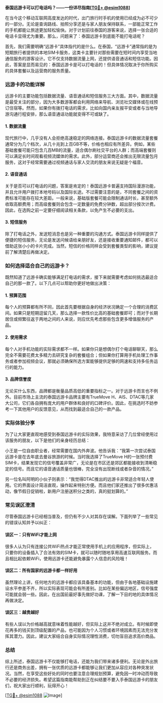 **泰国远游卡可以打电话吗？——一份详尽指南[[TG💪+ @esim1088](https://t.me/s/esim1088)]**

在当今这个移动互联网高度发达的时代，出门旅行时手机的使用已经成为必不可少的一部分。无论是查询路线、拍照分享还是与家人朋友保持联系，一部能正常工作的手机都能让旅途更加轻松愉快。对于计划前往泰国的游客来说，选择一张合适的电话卡显得尤为重要。那么，问题来了：泰国远游卡到底能不能打电话呢？

首先，我们需要明确“远游卡”具体指代的是什么。在泰国，“远游卡”通常指的是为短期旅行者提供的本地SIM卡服务，这类卡主要针对那些需要在短时间内享受当地通信服务的游客设计。它不仅支持数据流量上网，还提供语音通话和短信功能。因此，答案是显而易见的：泰国远游卡是可以打电话的！但具体情况取决于你所购买的具体套餐以及运营商的服务质量。

### **远游卡的功能详解**

远游卡的主要功能包括数据流量、语音通话和短信服务三大方面。其中，数据流量是最受关注的部分，因为大多数游客都会利用网络来导航、浏览社交媒体或在线预订住宿等。然而，如果你有拨打电话的需求，比如向国内亲友报平安或者与当地导游沟通行程安排，那么语音通话功能就变得不可或缺了。

#### **1. 数据流量**
现代旅行中，几乎没有人会拒绝高速稳定的网络连接。泰国远游卡的数据流量套餐通常分为几个档次，从几十兆到上百GB不等，价格也相应有所差异。例如，某些基础套餐可能只包含几百MB的流量，适合偶尔刷社交平台的人群；而高端套餐则可以满足长时间观看视频流媒体的需求。此外，部分运营商还会推出无限流量包月服务，这对于经常需要通过视频通话与家人交流的朋友来说无疑是个福音。

#### **2. 语音通话**
关于是否可以打电话的问题，答案是肯定的！泰国远游卡普遍支持国际漫游功能，并且允许用户拨打本地号码以及国际长途。不过需要注意的是，不同套餐之间的资费标准可能存在较大差距。一般来说，基础版套餐可能会限制通话时长，甚至额外收取高额费用；而高级套餐则会包含一定数量的免费分钟数，超出部分按次计费。因此，在选购之前一定要仔细阅读相关条款，以免产生不必要的支出。

#### **3. 短信服务**
除了打电话之外，发送短消息也是另一种重要的沟通方式。泰国远游卡同样提供了便捷的短信服务，无论是发送问候语给亲朋好友，还是接收重要通知邮件，都可以借助这张小小的卡片完成。当然，短信的价格同样会受到套餐类型的影响，建议提前了解清楚后再做决定。

### **如何选择适合自己的远游卡？**

既然知道了远游卡确实能够满足打电话的需求，接下来就需要考虑如何挑选最适合自己的那一款了。以下几点可以帮助你更好地做出决策：

#### **1. 预算范围**
每个人的预算都有所不同，因此首先要根据自身的经济状况确定一个合理的消费区间。如果只是短期逗留几天，那么选择一款性价比高的基础套餐即可；而对于长期居住或频繁往返于两地之间的人来说，则应优先考虑那些包含更多增值服务的产品。

#### **2. 使用需求**
每个人对手机功能的实际需求都不一样。如果你只是想偶尔打个电话聊聊天，那么完全不需要花费太多精力去研究复杂的套餐组合；但如果你打算用手机处理工作事务或者参加视频会议，那就必须确保所选方案能够提供足够的网速和支持多任务运行的能力。

#### **3. 品牌信誉度**
无论买什么东西，品牌都是衡量品质高低的重要指标之一。对于远游卡而言也不例外。目前市场上主流的泰国远游卡品牌主要有TrueMove H、AIS、DTAC等几家大公司，它们各自拥有庞大的用户群体和良好的口碑评价。因此，在挑选时不妨参考一下其他用户的反馈意见，从而找到最适合自己的一款产品。

### **实际体验分享**

为了让大家更直观地感受到泰国远游卡的实际效果，我特意采访了几位曾经使用过该服务的朋友，以下是他们的亲身经历总结：

小王是一位自由职业者，经常需要在国内外奔波。他告诉我：“我第一次尝试泰国远游卡是在去年底去曼谷旅游的时候。当时我选择了TrueMove H的一张预付费SIM卡，结果发现它的信号覆盖非常广，无论是在市区还是郊区都能接收到清晰稳定的信号。而且它的语音通话质量也很棒，完全没有出现断线或者杂音的情况。”

另一位名叫阿明的小伙子则表示：“我觉得DTAC推出的远游卡非常适合年轻人使用。它的界面设计简洁直观，操作起来特别方便。而且他们家还推出了很多优惠活动，像节假日促销啦，新用户注册送积分之类的，真的挺划算的。”

### **常见误区澄清**

尽管泰国远游卡已经相当普及，但仍有不少人对其存在误解。下面列举了一些常见的错误认知并予以纠正：

#### **误区一：只有WiFi才能上网**
很多人认为只有连接公共WiFi热点才能正常使用手机上的应用程序，但实际上，只要你的设备插入了合法有效的SIM卡，就可以随时随地享用高速互联网服务。而且相比起依赖WiFi，使用远游卡还能避免暴露个人信息的风险哦！

#### **误区二：所有国家的远游卡都一样好用**
虽然理论上讲，任何地方的远游卡都应该具备基本的功能，但由于各地基础设施建设水平参差不齐，所以实际表现可能会有所差别。比如在某些偏远地区，信号强度可能就会弱一些。因此，在出国前最好事先做好功课，了解一下目的地的具体情况再做决定。

#### **误区三：越贵越好**
有些人误以为价格越高就意味着性能越好，但实际上这并不绝对成立。有时候即使花再多的钱买到顶级配置的产品，也可能因为个人习惯或者环境因素而无法充分发挥其潜力。因此，建议大家结合自身实际情况理性消费，切勿盲目追求高价商品。

### **总结**

综上所述，泰国远游卡不仅能够打电话，还能为我们带来诸多便利。无论是外出旅行还是商务出差，拥有一张优质的远游卡都能够让我们更加从容应对各种突发状况。当然，在享受这些好处的同时也要注意合理规划预算，避免因一时冲动而导致不必要的经济损失。希望这篇指南能帮助到正在纠结要不要入手泰国远游卡的朋友们，祝大家出行顺利，玩得开心！

[[TG💪+ @esim1088](https://t.me/s/esim1088) ![Image](https://i.postimg.cc/4NQfJmqS/Snipaste-2025-05-13-00-14-12.png)]